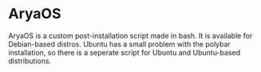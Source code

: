 # AryaOS
AryaOS is a custom post-installation script made in bash. It is available for Debian-based distros. Ubuntu has a small problem with the polybar installation, so there is a seperate script for Ubuntu and Ubuntu-based distributions.